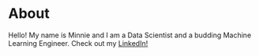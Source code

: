 # About

Hello! My name is Minnie and I am a Data Scientist and a budding Machine Learning Engineer. Check out my [LinkedIn!](https://www.linkedin.com/in/minnielahoti/)

